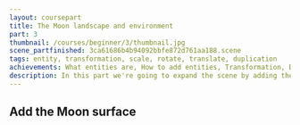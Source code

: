 ```yaml
---
layout: coursepart
title: The Moon landscape and environment
part: 3
thumbnail: /courses/beginner/3/thumbnail.jpg
scene_partfinished: 3ca61686b4b94092bbfe872d761aa188.scene
tags: entity, transformation, scale, rotate, translate, duplication
achievements: What entities are, How to add entities, Transformation, Duplicating entities
description: In this part we're going to expand the scene by adding the Moon surface and the Earth. Also, we are going to add light to our scene. You'll see in the scene below that the surface and the Earth don't really look like a MoonWe will add the textures of the Moon surface and the Earth
---
```


## Add the Moon surface
